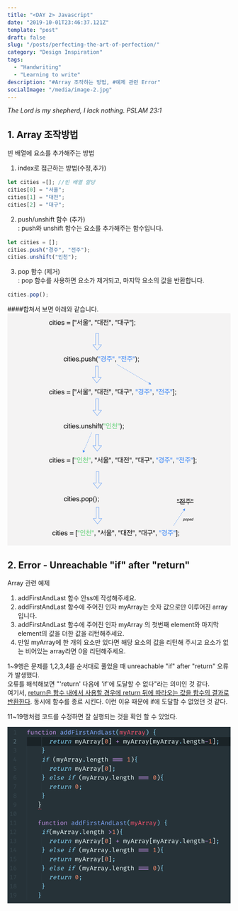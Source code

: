 ```yaml
---
title: "<DAY 2> Javascript"
date: "2019-10-01T23:46:37.121Z"
template: "post"
draft: false
slug: "/posts/perfecting-the-art-of-perfection/"
category: "Design Inspiration"
tags:
  - "Handwriting"
  - "Learning to write"
description: "#Array 조작하는 방법, #예제 관련 Error"
socialImage: "/media/image-2.jpg"
---
```


*The Lord is my shepherd, I lack nothing. PSLAM 23:1*

## 1. Array 조작방법

빈 배열에 요소를 추가해주는 방법

1. index로 접근하는 방법(수정,추가)

```js
let cities =[]; //빈 배열 할당
cities[0] = "서울";
cities[1] = "대전";
cities[2] = "대구";
```

2. push/unshift 함수 (추가)
<br>: push와 unshift 함수는 요소를 추가해주는 함수입니다.

```js
let cities = [];
cities.push("경주", "전주");
cities.unshift("인천");
```

3. pop 함수 (제거)<br>
: pop 함수를 사용하면  요소가 제거되고,  마지막 요소의 값을 반환합니다.
```js
cities.pop();
```
####합쳐서 보면 아래와 같습니다.
![Nulla faucibus vestibulum eros in tempus. Vestibulum tempor imperdiet velit nec dapibus](/media/DAY2_1.png)


## 2. Error -  Unreachable "if" after "return"
Array 관련 예제

1. addFirstAndLast 함수 안ss에 작성해주세요.
2. addFirstAndLast 함수에 주어진 인자 myArray는 숫자 값으로만 이루어진 array 입니다.
3. addFirstAndLast 함수에 주어진 인자 myArray 의 첫번째 element와 마지막 element의 값을 더한 값을 리턴해주세요.  
4. 만일 myArray에 한 개의 요소만 있다면 해당 요소의 값을 리턴해 주시고 요소가 없는 비어있는 array라면 0을 리턴해주세요.


1~9행은 문제를 1,2,3,4를 순서대로 풀었을 때 unreachable "if" after "return" 오류가 발생했다.  
오류를 해석해보면 "'return' 다음에 'if'에 도달할 수 없다"라는 의미인 것 같다.   
여기서, <u>return은 함수 내에서 사용할 경우에 return 뒤에 따라오는 값을 함수의 결과로 반환한다</u>. 
동시에 함수를 종료 시킨다. 이런 이유 때문에 if에 도달할 수 없었던 것 같다.

11~19행처럼 코드를 수정하면 잘 실행되는 것을 확인 할 수 있었다.

![Nulla faucibus vestibulum eros in tempus. Vestibulum tempor imperdiet velit nec dapibus](/media/DAY2_3.png)
